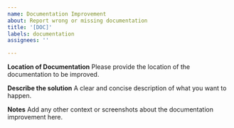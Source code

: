 ```yaml
---
name: Documentation Improvement
about: Report wrong or missing documentation
title: '[DOC]'
labels: documentation
assignees: ''

---
```


**Location of Documentation**
Please provide the location of the documentation to be improved.

**Describe the solution**
A clear and concise description of what you want to happen.

**Notes**
Add any other context or screenshots about the documentation improvement here.

